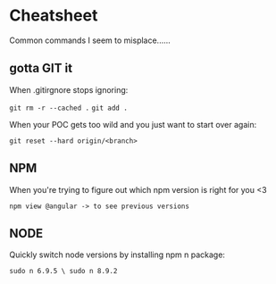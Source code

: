 # Cheatsheet

Common commands I seem to misplace......



## gotta GIT it

When .gitirgnore stops ignoring: 

`git rm -r --cached .`
`git add .`

When your POC gets too wild and you just want to start over again:

`git reset --hard origin/<branch>`
  

## NPM

When you're trying to figure out which npm version is right for you <3 

`npm view @angular -> to see previous versions` 

## NODE

Quickly switch node versions by installing npm n package:

`sudo n 6.9.5 \
sudo n 8.9.2`

